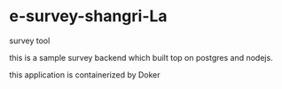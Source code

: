 # e-survey-shangri-La
survey tool

this is a sample survey backend which built top on postgres and nodejs. 

this application is containerized by Doker
